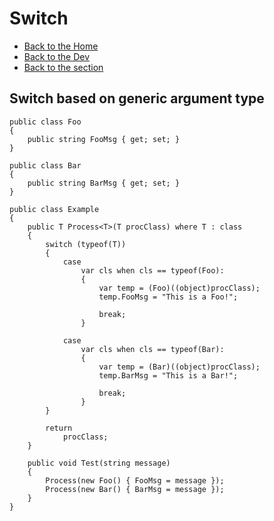 # Switch

- [Back to the Home](../../../README.md)
- [Back to the Dev](../../README.md)
- [Back to the section](README.md)

## Switch based on generic argument type
```
public class Foo
{
    public string FooMsg { get; set; }
}

public class Bar
{
    public string BarMsg { get; set; }
}

public class Example
{
    public T Process<T>(T procClass) where T : class
    {
        switch (typeof(T))
        {
            case
                var cls when cls == typeof(Foo):
                {
                    var temp = (Foo)((object)procClass);
                    temp.FooMsg = "This is a Foo!";

                    break;
                }

            case
                var cls when cls == typeof(Bar):
                {
                    var temp = (Bar)((object)procClass);
                    temp.BarMsg = "This is a Bar!";

                    break;
                }
        }

        return
            procClass;
    }

    public void Test(string message)
    {
        Process(new Foo() { FooMsg = message });
        Process(new Bar() { BarMsg = message });
    }
}
```
